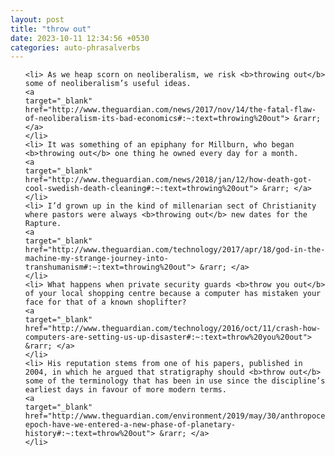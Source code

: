 ```yaml
---
layout: post
title: "throw out"
date: 2023-10-11 12:34:56 +0530
categories: auto-phrasalverbs
---
```

<ol>

    <li> As we heap scorn on neoliberalism, we risk <b>throwing out</b> some of neoliberalism’s useful ideas.
    <a 
    target="_blank" 
    href="http://www.theguardian.com/news/2017/nov/14/the-fatal-flaw-of-neoliberalism-its-bad-economics#:~:text=throwing%20out"> &rarr; </a>
    </li>
    <li> It was something of an epiphany for Millburn, who began <b>throwing out</b> one thing he owned every day for a month.
    <a 
    target="_blank" 
    href="http://www.theguardian.com/news/2018/jan/12/how-death-got-cool-swedish-death-cleaning#:~:text=throwing%20out"> &rarr; </a>
    </li>
    <li> I’d grown up in the kind of millenarian sect of Christianity where pastors were always <b>throwing out</b> new dates for the Rapture.
    <a 
    target="_blank" 
    href="http://www.theguardian.com/technology/2017/apr/18/god-in-the-machine-my-strange-journey-into-transhumanism#:~:text=throwing%20out"> &rarr; </a>
    </li>
    <li> What happens when private security guards <b>throw you out</b> of your local shopping centre because a computer has mistaken your face for that of a known shoplifter?
    <a 
    target="_blank" 
    href="http://www.theguardian.com/technology/2016/oct/11/crash-how-computers-are-setting-us-up-disaster#:~:text=throw%20you%20out"> &rarr; </a>
    </li>
    <li> His reputation stems from one of his papers, published in 2004, in which he argued that stratigraphy should <b>throw out</b> some of the terminology that has been in use since the discipline’s earliest days in favour of more modern terms.
    <a 
    target="_blank" 
    href="http://www.theguardian.com/environment/2019/may/30/anthropocene-epoch-have-we-entered-a-new-phase-of-planetary-history#:~:text=throw%20out"> &rarr; </a>
    </li>